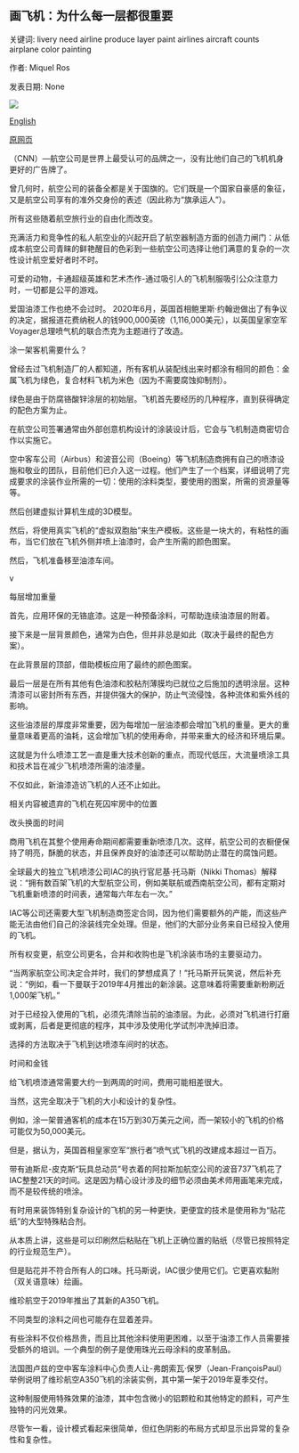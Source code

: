 ## 画飞机：为什么每一层都很重要

关键词: livery need airline produce layer paint airlines aircraft counts airplane color painting

作者: Miquel Ros

发表日期: None

![](https://cdn.cnn.com/cnnnext/dam/assets/190403155046-virgin-atlantic-new-faces---a350-zadie0003-super-tease.jpg)

[English](Painting%20an%20airplane%3A%20Why%20every%20layer%20counts.md)

[原网页](https://edition.cnn.com/travel/article/how-to-paint-an-airplane/index.html)

（CNN）—航空公司是世界上最受认可的品牌之一，没有比他们自己的飞机机身更好的广告牌了。

曾几何时，航空公司的装备全都是关于国旗的。它们既是一个国家自豪感的象征，又是航空公司享有的准外交身份的表述（因此称为“旗承运人”）。

所有这些随着航空旅行业的自由化而改变。

充满活力和竞争性的私人航空业的兴起开启了航空器制造方面的创造力闸门：从低成本航空公司青睐的鲜艳醒目的色彩到一些航空公司选择让他们满意的复杂的一次性设计航空爱好者时不时。

可爱的动物，卡通超级英雄和艺术杰作-通过吸引人的飞机制服吸引公众注意力时，一切都是公平的游戏。

爱国油漆工作也绝不会过时。 2020年6月，英国首相鲍里斯·约翰逊做出了有争议的决定，据报道花费纳税人的钱900,000英镑（1,116,000美元），以英国皇家空军Voyager总理喷气机的联合杰克为主题进行了改造。

涂一架客机需要什么？

曾经去过飞机制造厂的人都知道，所有客机从装配线出来时都涂有相同的颜色：金属飞机为绿色，复合材料飞机为米色（因为不需要腐蚀抑制剂）。

绿色是由于防腐铬酸锌涂层的初始层。飞机首先要经历的几种程序，直到获得确定的配色方案为止。

在航空公司签署通常由外部创意机构设计的涂装设计后，它会与飞机制造商密切合作以实施它。

空中客车公司（Airbus）和波音公司（Boeing）等飞机制造商拥有自己的喷漆设施和敬业的团队，目前他们已介入这一过程。他们产生了一个档案，详细说明了完成要求的涂装作业所需的一切：使用的涂料类型，要使用的图案，所需的资源量等等。

然后创建虚拟计算机生成的3D模型。

然后，将使用真实飞机的“虚拟双胞胎”来生产模板。这些是一块大的，有粘性的画布，当它们放在飞机外侧并喷上油漆时，会产生所需的颜色图案。

然后，飞机准备移至油漆车间。

v

每层增加重量

首先，应用环保的无铬底漆。这是一种预备涂料，可帮助连续油漆层的附着。

接下来是一层背景颜色，通常为白色，但并非总是如此（取决于最终的配色方案）。

在此背景层的顶部，借助模板应用了最终的颜色图案。

最后一层是在所有其他有色油漆和胶粘剂薄膜均已就位之后施加的透明涂层。这种清漆可以密封所有东西，并提供强大的保护，防止气流侵蚀，各种流体和紫外线的影响。

这些油漆层的厚度非常重要，因为每增加一层油漆都会增加飞机的重量。更大的重量意味着更高的油耗，这会增加飞机的使用寿命，并带来重大的经济和环境后果。

这就是为什么喷漆工艺一直是重大技术创新的重点，而现代低压，大流量喷涂工具和技术旨在减少飞机喷漆所需的油漆量。

不仅如此，新油漆造访飞机的人还不止如此。

相关内容被遗弃的飞机在死囚牢房中的位置

改头换面的时间

商用飞机在其整个使用寿命期间都需要重新喷漆几次。这样，航空公司的衣橱便保持了明亮，酥脆的状态，并且保养良好的油漆还可以帮助防止潜在的腐蚀问题。

全球最大的独立飞机喷漆公司IAC的执行官尼基·托马斯（Nikki Thomas）解释说：“拥有数百架飞机的大型航空公司，例如美联航或西南航空公司，都有定期对飞机重新喷漆的时间表，通常每六年左右一次。”

IAC等公司还需要大型飞机制造商签定合同，因为他们需要额外的产能，而这些产能无法由他们自己的涂装线完全处理。但是，他们的大部分业务来自已经投入使用的飞机。

所有权变更，航空公司更名，合并和收购也是飞机涂装市场的主要驱动力。

“当两家航空公司决定合并时，我们的梦想成真了！”托马斯开玩笑说，然后补充说：“例如，看一下曼联于2019年4月推出的新涂装。这意味着将需要重新粉刷近1,000架飞机。”

对于已经投入使用的飞机，必须先清除当前的油漆层。为此，必须对飞机进行打磨或剥离，后者是更彻底的程序，其中涉及使用化学试剂冲洗掉旧漆。

选择的方法取决于飞机到达喷漆车间时的状态。

时间和金钱

给飞机喷漆通常需要大约一到两周的时间，费用可能相差很大。

当然，这完全取决于飞机的大小和设计的复杂性。

例如，涂一架普通客机的成本在15万到30万美元之间，而一架较小的飞机的价格可能仅为50,000美元。

但是，据认为，英国首相皇家空军“旅行者”喷气式飞机的改建成本超过一百万。

带有迪斯尼-皮克斯“玩具总动员”号衣着的阿拉斯加航空公司的波音737飞机花了IAC整整21天的时间。这是因为精心设计涉及的细节必须由美术师用画笔来完成，而不是较传统的喷涂。

有时用来装饰特别复杂设计的飞机的另一种更快，更便宜的技术是使用称为“贴花纸”的大型特殊粘合剂。

从本质上讲，这些是可以印刷然后粘贴在飞机上正确位置的贴纸（尽管已按照特定的行业规范生产）。

但是贴花并不符合所有人的口味。托马斯说，IAC很少使用它们。它更喜欢黏附（双关语意味）绘画。

维珍航空于2019年推出了其新的A350飞机。

不同类型的涂料之间也可能存在显着差异。

有些涂料不仅价格昂贵，而且比其他涂料使用更困难，以至于油漆工作人员需要接受额外的培训。一个典型的例子是使用珠光云母涂料的皮革制品。

法国图卢兹的空中客车涂料中心负责人让-弗朗索瓦·保罗（Jean-FrançoisPaul）举例说明了维珍航空A350飞机的涂装实例，其中第一架于2019年夏季交付。

这种制服使用特殊效果的油漆，其中包含微小的铝颗粒和其他特定的颜料，可产生独特的闪光效果。

尽管乍一看，设计模式看起来很简单，但红色阴影的布局方式却显示出异常的复杂性和复杂性。